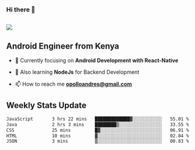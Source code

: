 ### Hi there 👋
<h2 align="left"><img src="https://readme-typing-svg.herokuapp.com?color=000000&lines=I'm+Andrew+Opollo😊;Welcome+to+my+Github😜"> </h2>

## Android Engineer from Kenya


- 🌱 Currently focusing on **Android Development with React-Native**

- 🔭 Also learning **NodeJs** for Backend Development

- 📫 How to reach me **opolloandres@gmail.com**


## Weekly Stats Update
<!--START_SECTION:waka-->

```txt
JavaScript       3 hrs 22 mins   █████████████▓░░░░░░░░░░░   55.01 %
Java             2 hrs 3 mins    ████████▒░░░░░░░░░░░░░░░░   33.55 %
CSS              25 mins         █▓░░░░░░░░░░░░░░░░░░░░░░░   06.91 %
HTML             10 mins         ▓░░░░░░░░░░░░░░░░░░░░░░░░   02.84 %
JSON             3 mins          ▒░░░░░░░░░░░░░░░░░░░░░░░░   00.83 %
```

<!--END_SECTION:waka-->



